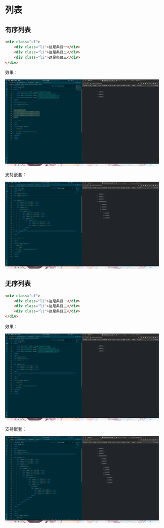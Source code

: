 # 列表

## 有序列表

```html
<div class="ol">
    <div class="li">这是条目一</div>
    <div class="li">这是条目二</div>
    <div class="li">这是条目三</div>
</div>
```

效果：

![alt text](./images/image-2.png)

支持嵌套：

![图 0](images/b3c3231d6e084a576283f8b9f9d1a420997338630458d2118561c1bc3454fa45.png)  


## 无序列表

```html
<div class="ul">
    <div class="li">这是条目一</div>
    <div class="li">这是条目二</div>
    <div class="li">这是条目三</div>
</div>
```

效果：

![alt text](./images/image-4.png)

支持嵌套：

![alt text](./images/image-5.png)